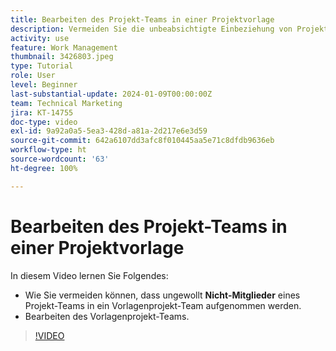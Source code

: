 ```yaml
---
title: Bearbeiten des Projekt-Teams in einer Projektvorlage
description: Vermeiden Sie die unbeabsichtigte Einbeziehung von Projekt-Team-Mitgliedern in ein Vorlagenprojekt-Team, indem Sie lernen, wie das Vorlagenprojekt-Team bearbeitet wird.
activity: use
feature: Work Management
thumbnail: 3426803.jpeg
type: Tutorial
role: User
level: Beginner
last-substantial-update: 2024-01-09T00:00:00Z
team: Technical Marketing
jira: KT-14755
doc-type: video
exl-id: 9a92a0a5-5ea3-428d-a81a-2d217e6e3d59
source-git-commit: 642a6107dd3afc8f010445aa5e71c8dfdb9636eb
workflow-type: ht
source-wordcount: '63'
ht-degree: 100%

---
```


# Bearbeiten des Projekt-Teams in einer Projektvorlage

In diesem Video lernen Sie Folgendes:

* Wie Sie vermeiden können, dass ungewollt **Nicht-Mitglieder** eines Projekt-Teams in ein Vorlagenprojekt-Team aufgenommen werden.
* Bearbeiten des Vorlagenprojekt-Teams.

>[!VIDEO](https://video.tv.adobe.com/v/3426803/?quality=12&learn=on)
